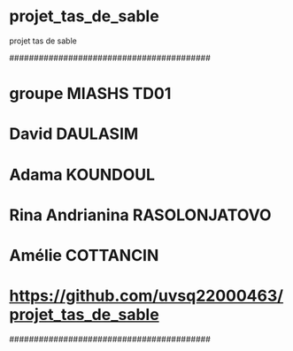 # projet_tas_de_sable
projet tas de sable

#########################################
# groupe MIASHS TD01
# David DAULASIM
# Adama KOUNDOUL
# Rina Andrianina RASOLONJATOVO
# Amélie COTTANCIN
# https://github.com/uvsq22000463/projet_tas_de_sable
#########################################
